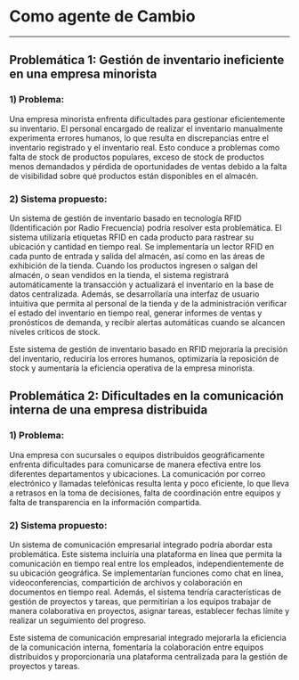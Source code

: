 # Como agente de Cambio

---

## Problemática 1: Gestión de inventario ineficiente en una empresa minorista

### 1) Problema: 
Una empresa minorista enfrenta dificultades para gestionar eficientemente su inventario. El personal encargado de realizar el inventario manualmente experimenta errores humanos, lo que resulta en discrepancias entre el inventario registrado y el inventario real. Esto conduce a problemas como falta de stock de productos populares, exceso de stock de productos menos demandados y pérdida de oportunidades de ventas debido a la falta de visibilidad sobre qué productos están disponibles en el almacén.

### 2) Sistema propuesto: 
Un sistema de gestión de inventario basado en tecnología RFID (Identificación por Radio Frecuencia) podría resolver esta problemática. El sistema utilizaría etiquetas RFID en cada producto para rastrear su ubicación y cantidad en tiempo real. Se implementaría un lector RFID en cada punto de entrada y salida del almacén, así como en las áreas de exhibición de la tienda. Cuando los productos ingresen o salgan del almacén, o sean vendidos en la tienda, el sistema registrará automáticamente la transacción y actualizará el inventario en la base de datos centralizada. Además, se desarrollaría una interfaz de usuario intuitiva que permita al personal de la tienda y de la administración verificar el estado del inventario en tiempo real, generar informes de ventas y pronósticos de demanda, y recibir alertas automáticas cuando se alcancen niveles críticos de stock.

Este sistema de gestión de inventario basado en RFID mejoraría la precisión del inventario, reduciría los errores humanos, optimizaría la reposición de stock y aumentaría la eficiencia operativa de la empresa minorista.

> <div style="page-break-after: always;"></div>

## Problemática 2: Dificultades en la comunicación interna de una empresa distribuida

### 1) Problema: 
Una empresa con sucursales o equipos distribuidos geográficamente enfrenta dificultades para comunicarse de manera efectiva entre los diferentes departamentos y ubicaciones. La comunicación por correo electrónico y llamadas telefónicas resulta lenta y poco eficiente, lo que lleva a retrasos en la toma de decisiones, falta de coordinación entre equipos y falta de transparencia en la información compartida.

### 2) Sistema propuesto: 
Un sistema de comunicación empresarial integrado podría abordar esta problemática. Este sistema incluiría una plataforma en línea que permita la comunicación en tiempo real entre los empleados, independientemente de su ubicación geográfica. Se implementarían funciones como chat en línea, videoconferencias, compartición de archivos y colaboración en documentos en tiempo real. Además, el sistema tendría características de gestión de proyectos y tareas, que permitirían a los equipos trabajar de manera colaborativa en proyectos, asignar tareas, establecer fechas límite y realizar un seguimiento del progreso.

Este sistema de comunicación empresarial integrado mejorarla la eficiencia de la comunicación interna, fomentaría la colaboración entre equipos distribuidos y proporcionaría una plataforma centralizada para la gestión de proyectos y tareas.